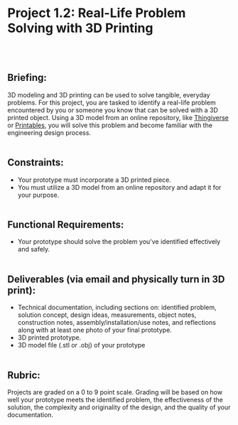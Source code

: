 # Project 1.2: Real-Life Problem Solving with 3D Printing
<br><br>

## Briefing:
3D modeling and 3D printing can be used to solve tangible, everyday problems. For this project, you are tasked to identify a real-life problem encountered by you or someone you know that can be solved with a 3D printed object. Using a 3D model from an online repository, like [Thingiverse](https://thingiverse.com/) or [Printables](https://www.printables.com/model), you will solve this problem and become familiar with the engineering design process.
<br><br>

## Constraints: 
- Your prototype must incorporate a 3D printed piece.
- You must utilize a 3D model from an online repository and adapt it for your purpose.
<br><br>

## Functional Requirements:
- Your prototype should solve the problem you've identified effectively and safely.
<br><br>

## Deliverables (via email and physically turn in 3D print):
- Technical documentation, including sections on: identified problem, solution concept, design ideas, measurements, object notes, construction notes, assembly/installation/use notes, and reflections along with at least one photo of your final prototype.
- 3D printed prototype.
- 3D model file (.stl or .obj) of your prototype
<br><br>

## Rubric:
Projects are graded on a 0 to 9 point scale. Grading will be based on how well your prototype meets the identified problem, the effectiveness of the solution, the complexity and originality of the design, and the quality of your documentation.